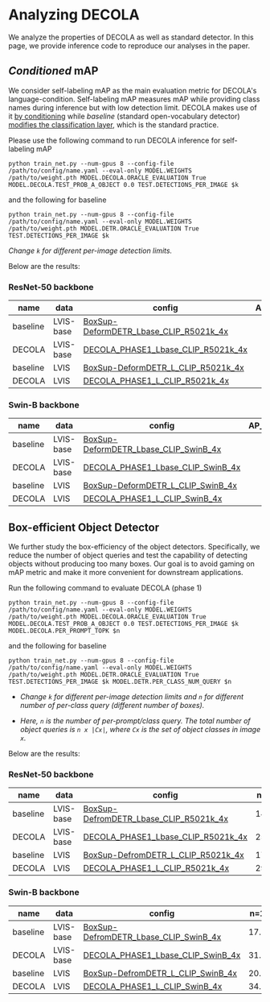 # Analyzing **DECOLA**

We analyze the properties of DECOLA as well as standard detector. 
In this page, we provide inference code to reproduce our analyses in the paper. 

## *Conditioned* mAP 
We consider self-labeling mAP as the main evaluation metric for DECOLA's language-condition. 
Self-labeling mAP measures mAP while providing class names during inference but with low detection limit. 
DECOLA makes use of it [by conditioning](https://github.com/janghyuncho/DECOLA/blob/main/decola/modeling/decola/decola_zero_shot_classifier.py#L107) while *baseline* (standard open-vocabulary detector) [modifies the classification layer](https://github.com/janghyuncho/DECOLA/blob/main/decola/modeling/detic/d2_detic_deformable_detr.py#L335), which is the standard practice. 

Please use the following command to run DECOLA inference for self-labeling mAP 

```
python train_net.py --num-gpus 8 --config-file /path/to/config/name.yaml --eval-only MODEL.WEIGHTS /path/to/weight.pth MODEL.DECOLA.ORACLE_EVALUATION True MODEL.DECOLA.TEST_PROB_A_OBJECT 0.0 TEST.DETECTIONS_PER_IMAGE $k
``` 
and the following for baseline
```
python train_net.py --num-gpus 8 --config-file /path/to/config/name.yaml --eval-only MODEL.WEIGHTS /path/to/weight.pth MODEL.DETR.ORACLE_EVALUATION True TEST.DETECTIONS_PER_IMAGE $k
``` 
*Change `k` for different per-image detection limits.*

Below are the results:

### ResNet-50 backbone
| name | data |        config          | AP_novel@10 | AP_novel@20 | AP_novel@50 | AP_novel@100 | AP_novel@300 | model |
|------|----------------|--------|:----------:|:-------------:|:--------------:|:------------------:|:-------:|--|
| baseline | LVIS-base | [BoxSup-DeformDETR_Lbase_CLIP_R5021k_4x](../configs/BoxSup-DeformDETR_Lbase_CLIP_R5021k_4x.yaml)   | 6.0  | 11.3 | 19.2 | 26.8 | 31.9 | [weight](https://utexas.box.com/shared/static/ubry0bcodnd4y59zjatlkpej2bf2eaqr.pth) |
| DECOLA   | LVIS-base | [DECOLA_PHASE1_Lbase_CLIP_R5021k_4x](../configs/DECOLA_PHASE1_Lbase_CLIP_R5021k_4x.yaml)       | 19.4 | 28.5 | 34.1 | 38.7 | 40.0 | [weight](https://utexas.box.com/shared/static/tn9i8w7tuz0elggris4pu4y8pbstf0jw.pth) |
| baseline | LVIS | [BoxSup-DeformDETR_L_CLIP_R5021k_4x](../configs/BoxSup-DeformDETR_L_CLIP_R5021k_4x.yaml)            | 21.3 | 29.4 | 36.9 | 41.1 | 44.6 | [weight](https://utexas.box.com/shared/static/2n608myne7ou0nim3ay3lv0vycm770yd.pth) |
| DECOLA   | LVIS | [DECOLA_PHASE1_L_CLIP_R5021k_4x](../configs/DECOLA_PHASE1_L_CLIP_R5021k_4x.yaml)                | 26.6 | 39.1 | 45.2 | 47.1 | 48.8 | [weight](https://utexas.box.com/shared/static/5lsfcqjg4gxpzuc90lv5r1lquwl1cojb.pth) |


### Swin-B backbone
| name | data |        config          | AP_novel@10 | AP_novel@20 | AP_novel@50 | AP_novel@100 | AP_novel@300 | model |
|------|----------------|--------|:----------:|:-------------:|:--------------:|:------------------:|:-------:|--|
| baseline | LVIS-base | [BoxSup-DeformDETR_Lbase_CLIP_SwinB_4x](../configs/BoxSup-DeformDETR_Lbase_CLIP_SwinB_4x.yaml)   | 7.4 | 16.1 | 27.5 | 33.1 | 41.9  | [weight](https://utexas.box.com/shared/static/yz05g2x4bsc8q3avv6bskubi22266ca2.pth) |
| DECOLA   | LVIS-base | [DECOLA_PHASE1_Lbase_CLIP_SwinB_4x](../configs/DECOLA_PHASE1_Lbase_CLIP_SwinB_4x.yaml)       | 21.9 | 32.0 | 40.0 | 44.0 | 47.7 | [weight](https://utexas.box.com/shared/static/o7wfuk5r3m4vesrness4ssk37x1aba99.pth) |
| baseline | LVIS | [BoxSup-DeformDETR_L_CLIP_SwinB_4x](../configs/BoxSup-DeformDETR_L_CLIP_SwinB_4x.yaml)            | 30.1 | 38.2 | 45.5 | 49.3 | 53.2 | [weight](https://utexas.box.com/shared/static/6rqosjkvp3sp13jnkubu8xltbz1r7v94.pth) |
| DECOLA   | LVIS | [DECOLA_PHASE1_L_CLIP_SwinB_4x](../configs/DECOLA_PHASE1_L_CLIP_SwinB_4x.yaml)                | 33.5 | 43.9 | 51.4 | 53.8 | 55.8 | [weight](https://utexas.box.com/shared/static/t751ml0zayrx89qrj2c22yzcaxqdxvvn.pth) |

## Box-efficient Object Detector

We further study the box-efficiency of the object detectors. Specifically, we reduce the number of object queries and test the capability of detecting objects without producing too many boxes. Our goal is to avoid gaming on mAP metric and make it more convenient for downstream applications. 

Run the following command to evaluate DECOLA (phase 1)

```
python train_net.py --num-gpus 8 --config-file /path/to/config/name.yaml --eval-only MODEL.WEIGHTS /path/to/weight.pth MODEL.DECOLA.ORACLE_EVALUATION True MODEL.DECOLA.TEST_PROB_A_OBJECT 0.0 TEST.DETECTIONS_PER_IMAGE $k MODEL.DECOLA.PER_PROMPT_TOPK $n
``` 
and the following for baseline
```
python train_net.py --num-gpus 8 --config-file /path/to/config/name.yaml --eval-only MODEL.WEIGHTS /path/to/weight.pth MODEL.DETR.ORACLE_EVALUATION True TEST.DETECTIONS_PER_IMAGE $k MODEL.DETR.PER_CLASS_NUM_QUERY $n
``` 
- *Change `k` for different per-image detection limits and `n` for different number of per-class query (different number of boxes).*

- *Here, `n` is the number of *per-prompt/class query*. The total number of object queries is `n x |Cx|`, where `Cx` is the set of object classes in image `x`.*

Below are the results:


### ResNet-50 backbone
| name | data |        config          | n=1 | n=2 | n=5 | n=10 | n=20 | model |
|------|----------------|--------|:----------:|:-------------:|:--------------:|:------------------:|:-------:|--|
| baseline | LVIS-base | [BoxSup-DefromDETR_Lbase_CLIP_R5021k_4x](../configs/BoxSup-DefromDETR_Lbase_CLIP_R5021k_4x.yaml) | 14.7 | 22.4 | 27.6 | 30.9 | 32.2 | [weight](https://utexas.box.com/shared/static/ubry0bcodnd4y59zjatlkpej2bf2eaqr.pth) |
| DECOLA | LVIS-base | [DECOLA_PHASE1_Lbase_CLIP_R5021k_4x](../configs/DECOLA_PHASE1_Lbase_CLIP_R5021k_4x.yaml)       | 25.2 | 31.4 | 36.0 | 37.9 | 39.9 | [weight](https://utexas.box.com/shared/static/tn9i8w7tuz0elggris4pu4y8pbstf0jw.pth) |
| baseline | LVIS | [BoxSup-DefromDETR_L_CLIP_R5021k_4x](../configs/BoxSup-DefromDETR_L_CLIP_R5021k_4x.yaml)          | 17.8 | 24.8 | 33.0 | 38.7 | 42.3 | [weight](https://utexas.box.com/shared/static/2n608myne7ou0nim3ay3lv0vycm770yd.pth) |
| DECOLA | LVIS | [DECOLA_PHASE1_L_CLIP_R5021k_4x](../configs/DECOLA_PHASE1_L_CLIP_R5021k_4x.yaml)                | 29.7 | 36.7 | 41.8 | 45.9 | 48.3| [weight](https://utexas.box.com/shared/static/5lsfcqjg4gxpzuc90lv5r1lquwl1cojb.pth) |


### Swin-B backbone
| name | data |        config          | n=1 | n=2 | n=5 | n=10 | n=20 | model |
|------|----------------|--------|:----------:|:-------------:|:--------------:|:------------------:|:-------:|--|
| baseline | LVIS-base | [BoxSup-DefromDETR_Lbase_CLIP_SwinB_4x](../configs/BoxSup-DefromDETR_Lbase_CLIP_SwinB_4x.yaml) | 17.8 | 26.0 | 33.7 | 37.6 | 40.9 | [weight](https://utexas.box.com/shared/static/yz05g2x4bsc8q3avv6bskubi22266ca2.pth) |
| DECOLA | LVIS-base | [DECOLA_PHASE1_Lbase_CLIP_SwinB_4x](../configs/DECOLA_PHASE1_Lbase_CLIP_SwinB_4x.yaml)       | 31.1 | 37.3 | 44.1 | 46.2 | 47.2 | [weight](https://utexas.box.com/shared/static/o7wfuk5r3m4vesrness4ssk37x1aba99.pth) |
| baseline | LVIS | [BoxSup-DefromDETR_L_CLIP_SwinB_4x](../configs/BoxSup-DefromDETR_L_CLIP_SwinB_4x.yaml)          | 20.7 | 29.9 | 42.4 | 48.4 | 51.6 | [weight](https://utexas.box.com/shared/static/6rqosjkvp3sp13jnkubu8xltbz1r7v94.pth) |
| DECOLA | LVIS | [DECOLA_PHASE1_L_CLIP_SwinB_4x](../configs/DECOLA_PHASE1_L_CLIP_SwinB_4x.yaml)                | 34.5 | 42.3 | 49.0 | 50.8 | 52.7 | [weight](https://utexas.box.com/shared/static/t751ml0zayrx89qrj2c22yzcaxqdxvvn.pth) |

